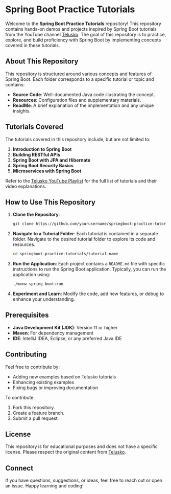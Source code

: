 # Spring Boot Practice Tutorials

Welcome to the **Spring Boot Practice Tutorials** repository! This repository contains hands-on demos and projects inspired by Spring Boot tutorials from the YouTube channel [Telusko](https://www.youtube.com/playlist?list=PLsyeobzWxl7qbKoSgR5ub6jolI8-ocxCF). The goal of this repository is to practice, explore, and build proficiency with Spring Boot by implementing concepts covered in these tutorials.

## About This Repository

This repository is structured around various concepts and features of Spring Boot. Each folder corresponds to a specific tutorial or topic and contains:

- **Source Code**: Well-documented Java code illustrating the concept.
- **Resources**: Configuration files and supplementary materials.
- **ReadMe**: A brief explanation of the implementation and any unique insights.

## Tutorials Covered

The tutorials covered in this repository include, but are not limited to:

1. **Introduction to Spring Boot**
2. **Building RESTful APIs**
3. **Spring Boot with JPA and Hibernate**
4. **Spring Boot Security Basics**
5. **Microservices with Spring Boot**

Refer to the [Telusko YouTube Playlist](https://www.youtube.com/playlist?list=PLsyeobzWxl7qbKoSgR5ub6jolI8-ocxCF) for the full list of tutorials and their video explanations.

## How to Use This Repository

1. **Clone the Repository**:
   ```bash
   git clone https://github.com/yourusername/springboot-practice-tutorials.git
   ```
2. **Navigate to a Tutorial Folder**:
   Each tutorial is contained in a separate folder. Navigate to the desired tutorial folder to explore its code and resources.
   ```bash
   cd springboot-practice-tutorials/tutorial-name
   ```
3. **Run the Application**:
   Each project contains a `README.md` file with specific instructions to run the Spring Boot application. Typically, you can run the application using:
   ```bash
   ./mvnw spring-boot:run
   ```
4. **Experiment and Learn**:
   Modify the code, add new features, or debug to enhance your understanding.

## Prerequisites

- **Java Development Kit (JDK)**: Version 11 or higher
- **Maven**: For dependency management
- **IDE**: IntelliJ IDEA, Eclipse, or any preferred Java IDE

## Contributing

Feel free to contribute by:

- Adding new examples based on Telusko tutorials
- Enhancing existing examples
- Fixing bugs or improving documentation

To contribute:
1. Fork this repository.
2. Create a feature branch.
3. Submit a pull request.

## License

This repository is for educational purposes and does not have a specific license. Please respect the original content from [Telusko](https://www.youtube.com/channel/UC59K-uG2A5ogwIrHw4bmlEg).

## Connect

If you have questions, suggestions, or ideas, feel free to reach out or open an issue. Happy learning and coding!

